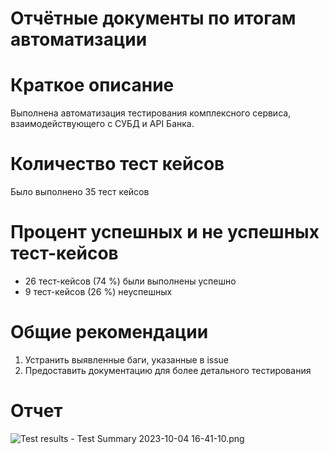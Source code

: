# Отчётные документы по итогам автоматизации

# Краткое описание
Выполнена автоматизация тестирования комплексного сервиса, взаимодействующего с СУБД и API Банка.

# Количество тест кейсов
Было выполнено 35 тест кейсов

# Процент успешных и не успешных тест-кейсов
* 26 тест-кейсов (74 %) были выполнены успешно
* 9 тест-кейсов (26 %) неуспешных

# Общие рекомендации

1. Устранить выявленные баги, указанные в issue
2. Предоставить документацию для более детального тестирования

# Отчет  
![Test results - Test Summary 2023-10-04 16-41-10.png](..%2F..%2FTest%20results%20-%20Test%20Summary%202023-10-04%2016-41-10.png)
